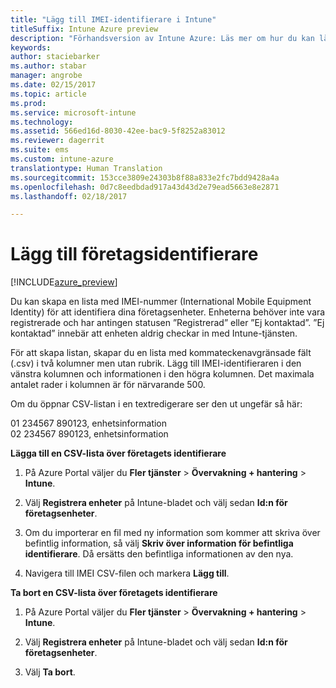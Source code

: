 ```yaml
---
title: "Lägg till IMEI-identifierare i Intune"
titleSuffix: Intune Azure preview
description: "Förhandsversion av Intune Azure: Läs mer om hur du kan lägga till företagsidentifierare (IMEI-nummer) till Microsoft Intune. "
keywords: 
author: staciebarker
ms.author: stabar
manager: angrobe
ms.date: 02/15/2017
ms.topic: article
ms.prod: 
ms.service: microsoft-intune
ms.technology: 
ms.assetid: 566ed16d-8030-42ee-bac9-5f8252a83012
ms.reviewer: dagerrit
ms.suite: ems
ms.custom: intune-azure
translationtype: Human Translation
ms.sourcegitcommit: 153cce3809e24303b8f88a833e2fc7bdd9428a4a
ms.openlocfilehash: 0d7c8eedbdad917a43d43d2e79ead5663e8e2871
ms.lasthandoff: 02/18/2017

---
```


# <a name="add-corporate-identifiers"></a>Lägg till företagsidentifierare

[!INCLUDE[azure_preview](../includes/azure_preview.md)]

Du kan skapa en lista med IMEI-nummer (International Mobile Equipment Identity) för att identifiera dina företagsenheter. Enheterna behöver inte vara registrerade och har antingen statusen ”Registrerad” eller ”Ej kontaktad”. ”Ej kontaktad” innebär att enheten aldrig checkar in med Intune-tjänsten.

För att skapa listan, skapar du en lista med kommateckenavgränsade fält (.csv) i två kolumner men utan rubrik. Lägg till IMEI-identifieraren i den vänstra kolumnen och informationen i den högra kolumnen. Det maximala antalet rader i kolumnen är för närvarande 500.

Om du öppnar CSV-listan i en textredigerare ser den ut ungefär så här:

01 234567 890123, enhetsinformation</br>
02 234567 890123, enhetsinformation

**Lägga till en CSV-lista över företagets identifierare**

1. På Azure Portal väljer du **Fler tjänster** > **Övervakning + hantering** > **Intune**.

2. Välj **Registrera enheter** på Intune-bladet och välj sedan **Id:n för företagsenheter**.

3. Om du importerar en fil med ny information som kommer att skriva över befintlig information, så välj **Skriv över information för befintliga identifierare**. Då ersätts den befintliga informationen av den nya.

4. Navigera till IMEI CSV-filen och markera **Lägg till**.

**Ta bort en CSV-lista över företagets identifierare**

1. På Azure Portal väljer du **Fler tjänster** > **Övervakning + hantering** > **Intune**.

2. Välj **Registrera enheter** på Intune-bladet och välj sedan **Id:n för företagsenheter**.

3. Välj **Ta bort**.

